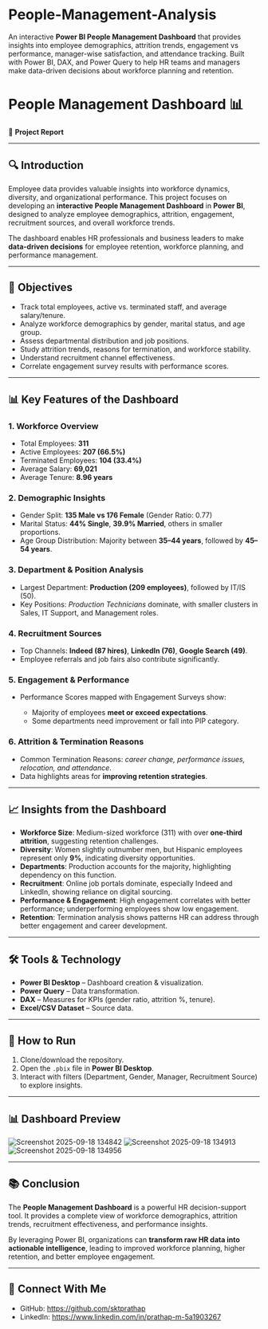 # People-Management-Analysis
An interactive **Power BI People Management Dashboard** that provides insights into employee demographics, attrition trends, engagement vs performance, manager-wise satisfaction, and attendance tracking. Built with Power BI, DAX, and Power Query to help HR teams and managers make data-driven decisions about workforce planning and retention.
# People Management Dashboard 📊

📘 **Project Report**

---

## 🔍 Introduction

Employee data provides valuable insights into workforce dynamics, diversity, and organizational performance. This project focuses on developing an **interactive People Management Dashboard** in **Power BI**, designed to analyze employee demographics, attrition, engagement, recruitment sources, and overall workforce trends.

The dashboard enables HR professionals and business leaders to make **data-driven decisions** for employee retention, workforce planning, and performance management.

---

## 🎯 Objectives

* Track total employees, active vs. terminated staff, and average salary/tenure.
* Analyze workforce demographics by gender, marital status, and age group.
* Assess departmental distribution and job positions.
* Study attrition trends, reasons for termination, and workforce stability.
* Understand recruitment channel effectiveness.
* Correlate engagement survey results with performance scores.

---

## 📊 Key Features of the Dashboard

### 1. **Workforce Overview**

* Total Employees: **311**
* Active Employees: **207 (66.5%)**
* Terminated Employees: **104 (33.4%)**
* Average Salary: **69,021**
* Average Tenure: **8.96 years**

### 2. **Demographic Insights**

* Gender Split: **135 Male vs 176 Female** (Gender Ratio: 0.77)
* Marital Status: **44% Single**, **39.9% Married**, others in smaller proportions.
* Age Group Distribution: Majority between **35–44 years**, followed by **45–54 years**.

### 3. **Department & Position Analysis**

* Largest Department: **Production (209 employees)**, followed by IT/IS (50).
* Key Positions: *Production Technicians* dominate, with smaller clusters in Sales, IT Support, and Management roles.

### 4. **Recruitment Sources**

* Top Channels: **Indeed (87 hires)**, **LinkedIn (76)**, **Google Search (49)**.
* Employee referrals and job fairs also contribute significantly.

### 5. **Engagement & Performance**

* Performance Scores mapped with Engagement Surveys show:

  * Majority of employees **meet or exceed expectations**.
  * Some departments need improvement or fall into PIP category.

### 6. **Attrition & Termination Reasons**

* Common Termination Reasons: *career change, performance issues, relocation, and attendance*.
* Data highlights areas for **improving retention strategies**.

---

## 📈 Insights from the Dashboard

* **Workforce Size**: Medium-sized workforce (311) with over **one-third attrition**, suggesting retention challenges.
* **Diversity**: Women slightly outnumber men, but Hispanic employees represent only **9%**, indicating diversity opportunities.
* **Departments**: Production accounts for the majority, highlighting dependency on this function.
* **Recruitment**: Online job portals dominate, especially Indeed and LinkedIn, showing reliance on digital sourcing.
* **Performance & Engagement**: High engagement correlates with better performance; underperforming employees show low engagement.
* **Retention**: Termination analysis shows patterns HR can address through better engagement and career development.

---

## 🛠 Tools & Technology

* **Power BI Desktop** – Dashboard creation & visualization.
* **Power Query** – Data transformation.
* **DAX** – Measures for KPIs (gender ratio, attrition %, tenure).
* **Excel/CSV Dataset** – Source data.

---

## 🚀 How to Run

1. Clone/download the repository.
2. Open the `.pbix` file in **Power BI Desktop**.
3. Interact with filters (Department, Gender, Manager, Recruitment Source) to explore insights.

---

## 📊 Dashboard Preview

 ![Screenshot 2025-09-18 134842](https://github.com/user-attachments/assets/c19dcdfa-da6c-4aeb-ae94-d9d747761b0e)
 ![Screenshot 2025-09-18 134913](https://github.com/user-attachments/assets/a720ba26-3c36-41c1-bc3f-26a01baf7b69)
 ![Screenshot 2025-09-18 134956](https://github.com/user-attachments/assets/21ff5ffb-9d55-4db9-a81b-9726807ae86b)



---

## 📚 Conclusion

The **People Management Dashboard** is a powerful HR decision-support tool. It provides a complete view of workforce demographics, attrition trends, recruitment effectiveness, and performance insights.

By leveraging Power BI, organizations can **transform raw HR data into actionable intelligence**, leading to improved workforce planning, higher retention, and better employee engagement.

---

## 🤝 Connect With Me
- GitHub: https://github.com/sktprathap  
- LinkedIn: https://www.linkedin.com/in/prathap-m-5a1903267
